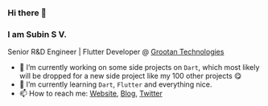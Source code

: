 ### Hi there 👋
### I am Subin S V.

Senior R&D Engineer | Flutter Developer @ [Grootan Technologies](https://grootan.com)

- 🔭 I’m currently working on some side projects on `Dart`, which most likely will be dropped for a new side project like my 100 other projects 😋
- 🌱 I’m currently learning `Dart`, `Flutter` and everything nice.
- 📫 How to reach me: [Website](https://devsv.in/), [Blog](https://blog.devsv.in), [Twitter](https://twitter.com/subin_sv)
<!--
**subinsv/subinsv** is a ✨ _special_ ✨ repository because its `README.md` (this file) appears on your GitHub profile.

Here are some ideas to get you started:

- 🔭 I’m currently working on ...
- 🌱 I’m currently learning ...
- 👯 I’m looking to collaborate on ...
- 🤔 I’m looking for help with ...
- 💬 Ask me about ...
- 📫 How to reach me: ...
- 😄 Pronouns: ...
- ⚡ Fun fact: ...
-->
